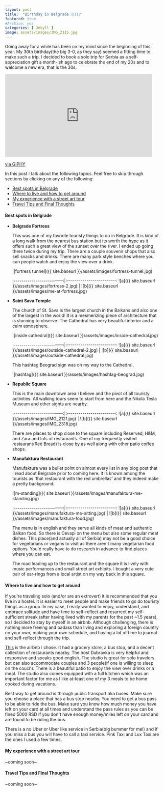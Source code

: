 ```yaml
---
layout: post
title:  "Birthday in Belgrade 🎂✨🇷🇸"
featured: true
#Archive: yes
categories: [ Jekyll ]
image: assets/images/IMG_2115.jpg
---
```


Going away for a while has been on my mind since the beginning of this year. My 30th birthday(the big 3-0, as they say) seemed a fitting time to make such a trip. I decided to book a solo trip for Serbia as a self-appreciation gift a month-ish ago to celebrate the end of my 20s and to welcome a new era, that is the 30s.


<iframe src="https://giphy.com/embed/jRvpDcLfozLIonuiaY" width="480" height="270" frameBorder="0" class="giphy-embed" allowFullScreen></iframe><p><a href="https://giphy.com/gifs/parks-and-recreation-rec-peacocktv-jRvpDcLfozLIonuiaY">via GIPHY</a></p>

In this post I talk about the following topics. Feel free to skip through sections by clicking on any of the following:

- [Best spots in Belgrade](#best-spots-in-belgrade)
- [Where to live and how to get around](#where-to-live-and-how-to-get-around)
- [My experience with a street art tour](#my-experience-with-a-street-art-tour)
- [Travel Tips and Final Thoughts](#travel-tips-and-final-thoughts)



#### Best spots in Belgrade

- **Belgrade Fortress**

  This was one of my favorite touristy things to do in Belgrade. It is kind of a long walk from the nearest bus station but its worth the hype as it offers such a great view of the sunset over the river. I ended up going there twice during my trip. There are a couple souvenir shops that also sell snacks and drinks. There are many park style benches where you can people watch and enjoy the view over a drink.

    ![fortress tunnel]({{ site.baseurl }}/assets/images/fortress-tunnel.jpg)

    :-------------------------:|:-------------------------:
    ![a]({{ site.baseurl }}/assets/images/fortress-2.jpg)  |  ![b]({{ site.baseurl }}/assets/images/me-at-fortress.jpg)

- **Saint Sava Temple**

  The church of St. Sava is the largest church in the Balkans and also one of the largest in the world! It is a mesmerizing piece of architecture that is stunning to observe. The Cathedral has very beautiful interior and a calm atmosphere.

  ![inside cathedral]({{ site.baseurl }}/assets/images/inside-cathedral.jpg)

  :-------------------------:|:-------------------------:
  ![a]({{ site.baseurl }}/assets/images/outside-cathedral-2.jpg)  |  ![b]({{ site.baseurl }}/assets/images/outside-cathedral.jpg)

  This hashtag Beograd sign was on my way to the Cathedral.

  ![hashtag]({{ site.baseurl }}/assets/images/hashtag-beograd.jpg)

- **Republic Square**

  This is the main downtown area I believe and the pivot of all touristy activities. All walking tours seem to start from here and the Nikola Tesla Museum and other sights are nearby.

  :-------------------------:|:-------------------------:
  ![a]({{ site.baseurl }}/assets/images/IMG_2121.jpg)  |  ![b]({{ site.baseurl }}/assets/images/IMG_2318.jpg)

  There are places to shop close to the square including Reserved, H&M, and Zara and lots of restaurants. One of my frequently visited restaurant(Red Bread) is close by as well along with other patio coffee shops.

- **Manufaktura Restaurant**

  Manufaktura was a bullet point on almost every list in any blog post that I read about Belgrade prior to coming here. It is known among the tourists as 'that restaurant with the red umbrellas' and they indeed make a pretty background.

  ![m-standing]({{ site.baseurl }}/assets/images/manufaktura-me-standing.jpg)

  :-------------------------:|:-------------------------:
  ![a]({{ site.baseurl }}/assets/images/manufaktura-me-sitting.jpg)  |  ![b]({{ site.baseurl }}/assets/images/manufaktura-food.jpg)


  The menu is in english and they serve all kinds of meat and authentic Balkan food. So there is Cevapi on the menu but also some regular meat dishes. This place(and actually all of Serbia) may not be a good choice for vegetarians or vegans to visit as there aren't many vegetarian food options. You'd really have to do research in advance to find places where you can eat.

  The road leading up to the restaurant and the square it is lively with music performances and small street art exhibits. I bought a very cute pair of ear-rings from a local artist on my way back in this square.

#### Where to live and how to get around

  If you're traveling solo (and/or are an extrovert) it is recommended that you live in a hostel. It is easier to meet people and make friends to go do touristy things as a group. In my case, I really wanted to enjoy, understand, and embrace solitude and have time to self-reflect and resurrect my self-sufficient streak (after having lived with my parents for the past ~1.5 years), so I decided to stay by myself in an airbnb. Although challenging, there is nothing more freeing and badass than living and exploring a foreign country on your own, making your own schedule, and having a lot of time to journal and self-reflect through the trip.

  [This](https://www.airbnb.com/rooms/37154194?source_impression_id=p3_1635786880_7zGK3Eewbk5WBRwm&guests=1&adults=1) is the airbnb I chose. It had a grocery store, a bus stop, and a decent collection of restaurants nearby. The host Dubravka is very helpful and responsive and speaks good english. The studio is great for solo travelers but can also accommodate couples and 3 people(if one is willing to sleep on the couch). There is a beautiful patio to enjoy the view over drinks or a meal. The studio also comes equipped with a full kitchen which was an important factor for me as I like at-least one of my 3 meals to be home cooked during vacations.

  Best way to get around is through public transport aka buses. Make sure you choose a place that has a bus stop nearby. You need to get a bus pass to be able to ride the bus. Make sure you know how much money you have left on your card at all times and understand the pass rules as you can be fined 5000 RSD if you don't have enough money/miles left on your card and are found to be riding the bus.

  There is a no Uber or Uber like service in Serbia(big bummer for me!) and if you miss a bus you will have to call a taxi service. Pink Taxi and Lux Taxi are the ones I used a few times.


#### My experience with a street art tour

~coming soon~

#### Travel Tips and Final Thoughts

~coming soon~

